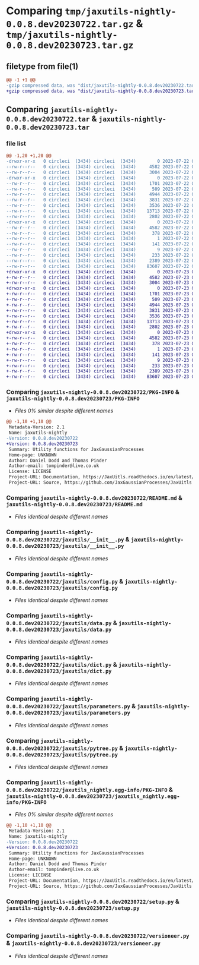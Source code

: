 # Comparing `tmp/jaxutils-nightly-0.0.8.dev20230722.tar.gz` & `tmp/jaxutils-nightly-0.0.8.dev20230723.tar.gz`

## filetype from file(1)

```diff
@@ -1 +1 @@
-gzip compressed data, was "dist/jaxutils-nightly-0.0.8.dev20230722.tar", last modified: Sat Jul 22 00:06:37 2023, max compression
+gzip compressed data, was "dist/jaxutils-nightly-0.0.8.dev20230723.tar", last modified: Sun Jul 23 00:06:40 2023, max compression
```

## Comparing `jaxutils-nightly-0.0.8.dev20230722.tar` & `jaxutils-nightly-0.0.8.dev20230723.tar`

### file list

```diff
@@ -1,20 +1,20 @@
-drwxr-xr-x   0 circleci  (3434) circleci  (3434)        0 2023-07-22 00:06:37.528492 jaxutils-nightly-0.0.8.dev20230722/
--rw-r--r--   0 circleci  (3434) circleci  (3434)     4582 2023-07-22 00:06:37.528492 jaxutils-nightly-0.0.8.dev20230722/PKG-INFO
--rw-r--r--   0 circleci  (3434) circleci  (3434)     3004 2023-07-22 00:06:31.000000 jaxutils-nightly-0.0.8.dev20230722/README.md
-drwxr-xr-x   0 circleci  (3434) circleci  (3434)        0 2023-07-22 00:06:37.528492 jaxutils-nightly-0.0.8.dev20230722/jaxutils/
--rw-r--r--   0 circleci  (3434) circleci  (3434)     1701 2023-07-22 00:06:31.000000 jaxutils-nightly-0.0.8.dev20230722/jaxutils/__init__.py
--rw-r--r--   0 circleci  (3434) circleci  (3434)      509 2023-07-22 00:06:37.528492 jaxutils-nightly-0.0.8.dev20230722/jaxutils/_version.py
--rw-r--r--   0 circleci  (3434) circleci  (3434)     4944 2023-07-22 00:06:31.000000 jaxutils-nightly-0.0.8.dev20230722/jaxutils/config.py
--rw-r--r--   0 circleci  (3434) circleci  (3434)     3831 2023-07-22 00:06:31.000000 jaxutils-nightly-0.0.8.dev20230722/jaxutils/data.py
--rw-r--r--   0 circleci  (3434) circleci  (3434)     3536 2023-07-22 00:06:31.000000 jaxutils-nightly-0.0.8.dev20230722/jaxutils/dict.py
--rw-r--r--   0 circleci  (3434) circleci  (3434)    13713 2023-07-22 00:06:31.000000 jaxutils-nightly-0.0.8.dev20230722/jaxutils/parameters.py
--rw-r--r--   0 circleci  (3434) circleci  (3434)     2802 2023-07-22 00:06:31.000000 jaxutils-nightly-0.0.8.dev20230722/jaxutils/pytree.py
-drwxr-xr-x   0 circleci  (3434) circleci  (3434)        0 2023-07-22 00:06:37.528492 jaxutils-nightly-0.0.8.dev20230722/jaxutils_nightly.egg-info/
--rw-r--r--   0 circleci  (3434) circleci  (3434)     4582 2023-07-22 00:06:37.000000 jaxutils-nightly-0.0.8.dev20230722/jaxutils_nightly.egg-info/PKG-INFO
--rw-r--r--   0 circleci  (3434) circleci  (3434)      378 2023-07-22 00:06:37.000000 jaxutils-nightly-0.0.8.dev20230722/jaxutils_nightly.egg-info/SOURCES.txt
--rw-r--r--   0 circleci  (3434) circleci  (3434)        1 2023-07-22 00:06:37.000000 jaxutils-nightly-0.0.8.dev20230722/jaxutils_nightly.egg-info/dependency_links.txt
--rw-r--r--   0 circleci  (3434) circleci  (3434)      141 2023-07-22 00:06:37.000000 jaxutils-nightly-0.0.8.dev20230722/jaxutils_nightly.egg-info/requires.txt
--rw-r--r--   0 circleci  (3434) circleci  (3434)        9 2023-07-22 00:06:37.000000 jaxutils-nightly-0.0.8.dev20230722/jaxutils_nightly.egg-info/top_level.txt
--rw-r--r--   0 circleci  (3434) circleci  (3434)      233 2023-07-22 00:06:37.528492 jaxutils-nightly-0.0.8.dev20230722/setup.cfg
--rw-r--r--   0 circleci  (3434) circleci  (3434)     2389 2023-07-22 00:06:31.000000 jaxutils-nightly-0.0.8.dev20230722/setup.py
--rw-r--r--   0 circleci  (3434) circleci  (3434)    83607 2023-07-22 00:06:31.000000 jaxutils-nightly-0.0.8.dev20230722/versioneer.py
+drwxr-xr-x   0 circleci  (3434) circleci  (3434)        0 2023-07-23 00:06:40.771784 jaxutils-nightly-0.0.8.dev20230723/
+-rw-r--r--   0 circleci  (3434) circleci  (3434)     4582 2023-07-23 00:06:40.771784 jaxutils-nightly-0.0.8.dev20230723/PKG-INFO
+-rw-r--r--   0 circleci  (3434) circleci  (3434)     3004 2023-07-23 00:06:33.000000 jaxutils-nightly-0.0.8.dev20230723/README.md
+drwxr-xr-x   0 circleci  (3434) circleci  (3434)        0 2023-07-23 00:06:40.771784 jaxutils-nightly-0.0.8.dev20230723/jaxutils/
+-rw-r--r--   0 circleci  (3434) circleci  (3434)     1701 2023-07-23 00:06:33.000000 jaxutils-nightly-0.0.8.dev20230723/jaxutils/__init__.py
+-rw-r--r--   0 circleci  (3434) circleci  (3434)      509 2023-07-23 00:06:40.771784 jaxutils-nightly-0.0.8.dev20230723/jaxutils/_version.py
+-rw-r--r--   0 circleci  (3434) circleci  (3434)     4944 2023-07-23 00:06:33.000000 jaxutils-nightly-0.0.8.dev20230723/jaxutils/config.py
+-rw-r--r--   0 circleci  (3434) circleci  (3434)     3831 2023-07-23 00:06:33.000000 jaxutils-nightly-0.0.8.dev20230723/jaxutils/data.py
+-rw-r--r--   0 circleci  (3434) circleci  (3434)     3536 2023-07-23 00:06:33.000000 jaxutils-nightly-0.0.8.dev20230723/jaxutils/dict.py
+-rw-r--r--   0 circleci  (3434) circleci  (3434)    13713 2023-07-23 00:06:33.000000 jaxutils-nightly-0.0.8.dev20230723/jaxutils/parameters.py
+-rw-r--r--   0 circleci  (3434) circleci  (3434)     2802 2023-07-23 00:06:33.000000 jaxutils-nightly-0.0.8.dev20230723/jaxutils/pytree.py
+drwxr-xr-x   0 circleci  (3434) circleci  (3434)        0 2023-07-23 00:06:40.771784 jaxutils-nightly-0.0.8.dev20230723/jaxutils_nightly.egg-info/
+-rw-r--r--   0 circleci  (3434) circleci  (3434)     4582 2023-07-23 00:06:40.000000 jaxutils-nightly-0.0.8.dev20230723/jaxutils_nightly.egg-info/PKG-INFO
+-rw-r--r--   0 circleci  (3434) circleci  (3434)      378 2023-07-23 00:06:40.000000 jaxutils-nightly-0.0.8.dev20230723/jaxutils_nightly.egg-info/SOURCES.txt
+-rw-r--r--   0 circleci  (3434) circleci  (3434)        1 2023-07-23 00:06:40.000000 jaxutils-nightly-0.0.8.dev20230723/jaxutils_nightly.egg-info/dependency_links.txt
+-rw-r--r--   0 circleci  (3434) circleci  (3434)      141 2023-07-23 00:06:40.000000 jaxutils-nightly-0.0.8.dev20230723/jaxutils_nightly.egg-info/requires.txt
+-rw-r--r--   0 circleci  (3434) circleci  (3434)        9 2023-07-23 00:06:40.000000 jaxutils-nightly-0.0.8.dev20230723/jaxutils_nightly.egg-info/top_level.txt
+-rw-r--r--   0 circleci  (3434) circleci  (3434)      233 2023-07-23 00:06:40.771784 jaxutils-nightly-0.0.8.dev20230723/setup.cfg
+-rw-r--r--   0 circleci  (3434) circleci  (3434)     2389 2023-07-23 00:06:33.000000 jaxutils-nightly-0.0.8.dev20230723/setup.py
+-rw-r--r--   0 circleci  (3434) circleci  (3434)    83607 2023-07-23 00:06:33.000000 jaxutils-nightly-0.0.8.dev20230723/versioneer.py
```

### Comparing `jaxutils-nightly-0.0.8.dev20230722/PKG-INFO` & `jaxutils-nightly-0.0.8.dev20230723/PKG-INFO`

 * *Files 0% similar despite different names*

```diff
@@ -1,10 +1,10 @@
 Metadata-Version: 2.1
 Name: jaxutils-nightly
-Version: 0.0.8.dev20230722
+Version: 0.0.8.dev20230723
 Summary: Utility functions for JaxGaussianProcesses
 Home-page: UNKNOWN
 Author: Daniel Dodd and Thomas Pinder
 Author-email: tompinder@live.co.uk
 License: LICENSE
 Project-URL: Documentation, https://JaxUitls.readthedocs.io/en/latest/
 Project-URL: Source, https://github.com/JaxGaussianProcesses/JaxUitls
```

### Comparing `jaxutils-nightly-0.0.8.dev20230722/README.md` & `jaxutils-nightly-0.0.8.dev20230723/README.md`

 * *Files identical despite different names*

### Comparing `jaxutils-nightly-0.0.8.dev20230722/jaxutils/__init__.py` & `jaxutils-nightly-0.0.8.dev20230723/jaxutils/__init__.py`

 * *Files identical despite different names*

### Comparing `jaxutils-nightly-0.0.8.dev20230722/jaxutils/config.py` & `jaxutils-nightly-0.0.8.dev20230723/jaxutils/config.py`

 * *Files identical despite different names*

### Comparing `jaxutils-nightly-0.0.8.dev20230722/jaxutils/data.py` & `jaxutils-nightly-0.0.8.dev20230723/jaxutils/data.py`

 * *Files identical despite different names*

### Comparing `jaxutils-nightly-0.0.8.dev20230722/jaxutils/dict.py` & `jaxutils-nightly-0.0.8.dev20230723/jaxutils/dict.py`

 * *Files identical despite different names*

### Comparing `jaxutils-nightly-0.0.8.dev20230722/jaxutils/parameters.py` & `jaxutils-nightly-0.0.8.dev20230723/jaxutils/parameters.py`

 * *Files identical despite different names*

### Comparing `jaxutils-nightly-0.0.8.dev20230722/jaxutils/pytree.py` & `jaxutils-nightly-0.0.8.dev20230723/jaxutils/pytree.py`

 * *Files identical despite different names*

### Comparing `jaxutils-nightly-0.0.8.dev20230722/jaxutils_nightly.egg-info/PKG-INFO` & `jaxutils-nightly-0.0.8.dev20230723/jaxutils_nightly.egg-info/PKG-INFO`

 * *Files 0% similar despite different names*

```diff
@@ -1,10 +1,10 @@
 Metadata-Version: 2.1
 Name: jaxutils-nightly
-Version: 0.0.8.dev20230722
+Version: 0.0.8.dev20230723
 Summary: Utility functions for JaxGaussianProcesses
 Home-page: UNKNOWN
 Author: Daniel Dodd and Thomas Pinder
 Author-email: tompinder@live.co.uk
 License: LICENSE
 Project-URL: Documentation, https://JaxUitls.readthedocs.io/en/latest/
 Project-URL: Source, https://github.com/JaxGaussianProcesses/JaxUitls
```

### Comparing `jaxutils-nightly-0.0.8.dev20230722/setup.py` & `jaxutils-nightly-0.0.8.dev20230723/setup.py`

 * *Files identical despite different names*

### Comparing `jaxutils-nightly-0.0.8.dev20230722/versioneer.py` & `jaxutils-nightly-0.0.8.dev20230723/versioneer.py`

 * *Files identical despite different names*


